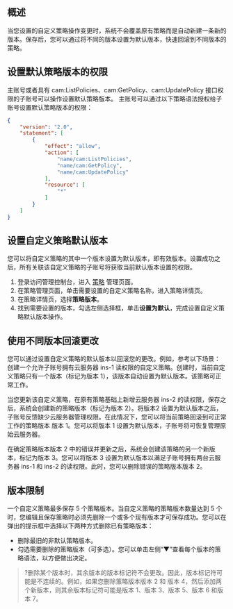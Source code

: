 ## 概述
当您设置的自定义策略操作变更时，系统不会覆盖原有策略而是自动新建一条新的版本。保存后，您可以通过将不同的版本设置为默认版本，快速回滚到不同版本的策略。

## 设置默认策略版本的权限
主账号或者具有 cam:ListPolicies、cam:GetPolicy、cam:UpdatePolicy 接口权限的子账号可以操作设置默认策略版本。
主账号可以通过以下策略语法授权给子账号设置默认策略版本的权限：
```json
{
    "version": "2.0",
    "statement": [
        {
            "effect": "allow",
            "action": [
                "name/cam:ListPolicies",
                "name/cam:GetPolicy",
                "name/cam:UpdatePolicy"
            ],
            "resource": [
                "*"
            ]
        }
    ]
}
```

## 设置自定义策略默认版本
您可以将自定义策略的其中一个版本设置为默认版本，即有效版本。设置成功之后，所有关联该自定义策略的子账号将获取当前默认版本设置的权限。
1. 登录访问管理控制台，进入 [策略](https://console.cloud.tencent.com/cam/policy) 管理页面。
2. 在策略管理页面，单击需要设置的自定义策略名称，进入策略详情页。
3. 在策略详情页，选择**策略版本**。
4. 找到需要设置的版本，勾选左侧选择框，单击**设置为默认**，完成设置自定义策略默认版本操作。

## 使用不同版本回滚更改
您可以通过设置自定义策略的默认版本以回滚您的更改。例如，参考以下场景：
创建一个允许子账号拥有云服务器 ins-1 读权限的自定义策略。创建时，当前自定义策略只有一个版本（标记为版本 1），该版本自动设置为默认版本。该策略可正常工作。
 
当您更新该自定义策略，在原有策略基础上新增云服务器 ins-2 的读权限，保存之后，系统会创建新的策略版本（标记为版本 2）。将版本2 设置为默认版本之后，子账号反馈缺少云服务器管理权限。在此情况下，您可以将当前策略回滚到可正常工作的策略版本 版本 1。您可以将版本 1 设置为默认版本，子账号将可恢复管理原始云服务器。

在确定策略版本版本 2 中的错误并更新之后，系统会创建该策略的另一个新版本，标记为版本 3。您可以将版本 3 设置为默认版本以满足子账号拥有两台云服务器 ins-1 和 ins-2 的读权限。此时，您可以删除错误的策略版本版本 2。 

## 版本限制
一个自定义策略最多保存 5 个策略版本。当自定义策略的策略版本数量达到 5 个时，您编辑且保存策略时必须先删除一个或多个现有版本才可保存成功。您可以在弹出的提示框中选择以下两种方式删除已有策略版本：
- 删除最旧的非默认策略版本。
- 勾选需要删除的策略版本（可多选）。您可以单击左侧“▼”查看每个版本的策略语法，以方便做出决定。

>?删除某个版本时，其余版本的版本标记符不会更改。因此，版本标记符可能是不连续的。例如，如果您删除策略版本版本 2 和 版本 4，然后添加两个新版本，则其余版本标记符可能是版本 1、版本 3、版本 5、版本 6 和版本 7。


